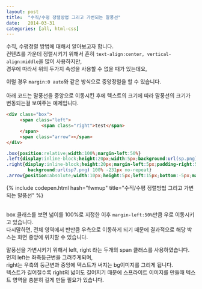 ```yaml
---
layout: post
title:  "수직/수평 정렬방법 그리고 가변되는 말풍선"
date:   2014-03-31
categories: [all, html-css]
---
```


수직, 수평정렬 방법에 대해서 알아보고자 합니다.<br>
컨텐츠를 가운데 정렬시키기 위해서 흔히 ```text-align:center, vertical-align:middle```을 많이 사용하지만,<br>
경우에 따라서 위의 두가지 속성을 사용할 수 없을 때가 있는데요,<br>

이럴 경우 ```margin:0 auto```와 같은 방식으로 중앙정렬을 할 수 있습니다.<br><br>
아래 코드는 말풍선을 중앙으로 이동시킨 후에 텍스트의 크기에 따라 말풍선의 크기가 변동되는걸 보여주는 예제입니다.<br>

```html
<div class="box">
     <span class="left">
             <span class="right">test</span>
     </span>
     <span class="arrow"></span>
</div>
```

```css
.box{position:relative;width:100%;margin-left:50%}
.left{display:inline-block;height:20px;width:5px;background:url(sp.png) -892px -231px no-repeat}
.right{display:inline-block;height:20px;margin-left:5px;padding-right:5px;
        background:url(sp7.png) 100% -231px no-repeat}
.arrow{position:absolute;width:10px;height:5px;left:15px;bottom:-5px;margin-right:-5px;background:blue}
```

{% include codepen.html hash="fwmup" title="수직/수평 정렬방법 그리고 가변되는 말풍선" %}
<br><br>

box 클래스를 보면 넓이를 100%로 지정한 이후 ```margin-left:50%```만큼 우로 이동시키고 있습니다.<br>
다시말하면, 전체 영역에서 반만큼 우측으로 이동하게 되기 때문에 결과적으로 해당 박스는 화면 중앙에 위치할 수 있습니다.<br>

말풍선을 가변시키기 위해서 left, right 라는 두개의 span 클래스를 사용하였습니다.<br>
먼저 left는 좌측둥근변을 그려주게되며,<br>
right는 우측의 둥근변과 중앙에 텍스트가 써지는 bg이미지를 그리게 됩니다.<br>
텍스트가 길어질수록 right의 넓이도 길어지기 때문에 스프라이트 이미지를 만들때 텍스트 영역을 충분히 길게 만들 필요가 있습니다.<br>
